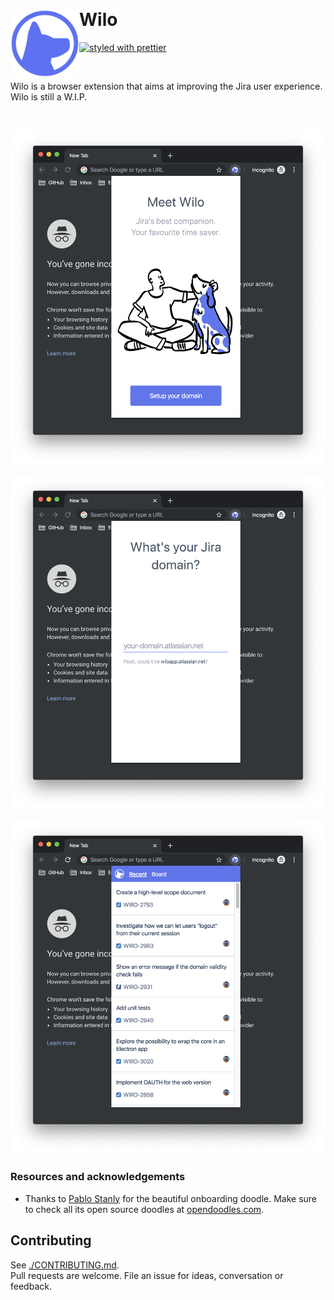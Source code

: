 &nbsp;

# Wilo <img src="./.github/logo.png" width="110" align="left">

[![styled with prettier](https://img.shields.io/badge/styled_with-prettier-ff69b4.svg)](https://github.com/prettier/prettier)

&nbsp;

Wilo is a browser extension that aims at improving the Jira user experience.  
Wilo is still a W.I.P.

&nbsp;

<p align="center" margin-bottom="0">
  <img width="520" height="auto" src="./.github/screenshot-1.png">
</p>

<p align="center" margin-bottom="0">
  <img width="520" height="auto" src="./.github/screenshot-2.png">
</p>

<p align="center" margin-bottom="0">
  <img width="520" height="auto" src="./.github/screenshot-3.png">
</p>

### Resources and acknowledgements

- Thanks to [Pablo Stanly](https://twitter.com/pablostanley) for the beautiful onboarding doodle. Make sure to check all its open source doodles at [opendoodles.com](https://www.opendoodles.com/).

## Contributing

See [./CONTRIBUTING.md](./CONTRIBUTING.md).  
Pull requests are welcome. File an issue for ideas, conversation or feedback.

